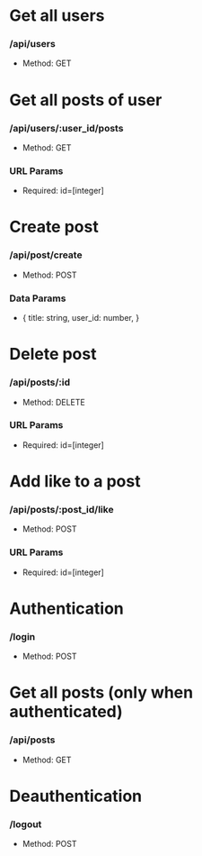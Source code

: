 # Get all users

### /api/users

- Method: GET

# Get all posts of user

### /api/users/:user_id/posts

- Method: GET

### URL Params

- Required: id=[integer]

# Create post

### /api/post/create

- Method: POST

### Data Params

- {
  title: string,
  user_id: number,
  }

# Delete post

### /api/posts/:id

- Method: DELETE

### URL Params

- Required: id=[integer]

# Add like to a post

### /api/posts/:post_id/like

- Method: POST

### URL Params

- Required: id=[integer]

# Authentication

### /login

- Method: POST

# Get all posts (only when authenticated)

### /api/posts

- Method: GET

# Deauthentication

### /logout

- Method: POST
